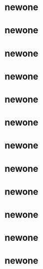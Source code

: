 # newone
# newone
# newone
# newone
# newone
# newone
# newone
# newone
# newone
# newone
# newone
# newone
